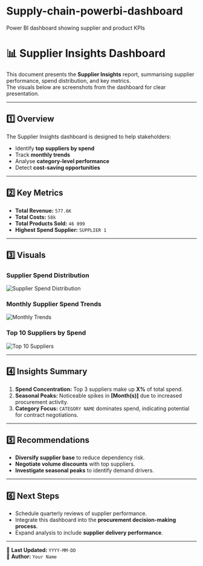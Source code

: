 # Supply-chain-powerbi-dashboard
 Power BI dashboard showing supplier and product KPIs
# 📊 Supplier Insights Dashboard

This document presents the **Supplier Insights** report, summarising supplier performance, spend distribution, and key metrics.  
The visuals below are screenshots from the dashboard for clear presentation.

---

## 1️⃣ Overview
The Supplier Insights dashboard is designed to help stakeholders:
- Identify **top suppliers by spend**
- Track **monthly trends**
- Analyse **category-level performance**
- Detect **cost-saving opportunities**

---

## 2️⃣ Key Metrics
- **Total Revenue:** `577.6K`
- **Total Costs:** `58k`
- **Total Products Sold:** `46 099`
- **Highest Spend Supplier:** `SUPPLIER 1`

---

## 3️⃣ Visuals

### Supplier Spend Distribution
![Supplier Spend Distribution](./images/supplier_spend_distribution.png)

### Monthly Supplier Spend Trends
![Monthly Trends](./images/monthly_trends.png)

### Top 10 Suppliers by Spend
![Top 10 Suppliers](./images/top_10_suppliers.png)

---

## 4️⃣ Insights Summary
1. **Spend Concentration:** Top 3 suppliers make up **X%** of total spend.
2. **Seasonal Peaks:** Noticeable spikes in **[Month(s)]** due to increased procurement activity.
3. **Category Focus:** `CATEGORY NAME` dominates spend, indicating potential for contract negotiations.

---

## 5️⃣ Recommendations
- **Diversify supplier base** to reduce dependency risk.
- **Negotiate volume discounts** with top suppliers.
- **Investigate seasonal peaks** to identify demand drivers.

---

## 6️⃣ Next Steps
- Schedule quarterly reviews of supplier performance.
- Integrate this dashboard into the **procurement decision-making process**.
- Expand analysis to include **supplier delivery performance**.

---

📅 **Last Updated:** `YYYY-MM-DD`  
📌 **Author:** `Your Name`  

